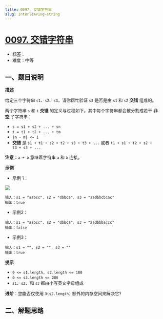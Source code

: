 ```yaml
---
title: 0097. 交错字符串
slug: interleaving-string
---
```


# [0097. 交错字符串](https://leetcode.cn/problems/interleaving-string/)

- 标签：
- 难度：中等

## 一、题目说明

**描述**

给定三个字符串 `s1`、`s2`、`s3`，请你帮忙验证 `s3` 是否是由 `s1` 和 `s2` **交错** 组成的。

两个字符串 `s` 和 `t` **交错** 的定义与过程如下，其中每个字符串都会被分割成若干 **非空** 子字符串：

- `s = s1 + s2 + ... + sn`
- `t = t1 + t2 + ... + tm`
- `|n - m| <= 1`
- **交错** 是 `s1 + t1 + s2 + t2 + s3 + t3 + ...` 或者 `t1 + s1 + t2 + s2 + t3 + s3 + ...`

**注意：**`a + b` 意味着字符串 `a` 和 `b` 连接。

**示例**

* 示例 1：

![](https://cdn.jsdelivr.net/gh/wecdn/img_0/2023/202304221906062.jpg)

```text
输入：s1 = "aabcc", s2 = "dbbca", s3 = "aadbbcbcac"
输出：true
```

* 示例2：

```text
输入：s1 = "aabcc", s2 = "dbbca", s3 = "aadbbbaccc"
输出：false
```

* 示例3：

```text
输入：s1 = "", s2 = "", s3 = ""
输出：true
```

**提示**

* `0 <= s1.length, s2.length <= 100`
* `0 <= s3.length <= 200`
* `s1`、`s2`、和 `s3` 都由小写英文字母组成

**进阶**：您能否仅使用 `O(s2.length)` 额外的内存空间来解决它?

## 二、解题思路
